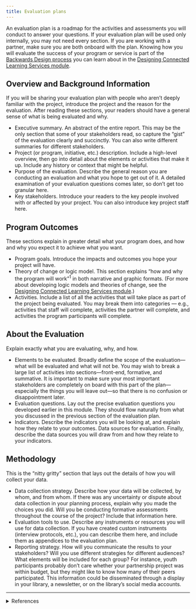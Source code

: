 ```yaml
---
title: Evaluation plans
---
```


An evaluation plan is a roadmap for the activities and assessments you will conduct to answer your questions. If your evaluation plan will be used only internally, you may not need every section. If you are working with a partner, make sure you are both onboard with the plan. Knowing how you will evaluate the success of your program or service is part of the [Backwards Design process](../designing-connected-learning-services/backwards-design) you can learn about in the [Designing Connected Learning Services module](../designing-connected-learning-services). 

## Overview and Background Information

If you will be sharing your evaluation plan with people who aren’t deeply familiar with the project, introduce the project and the reason for the evaluation. After reading these sections, your readers should have a general sense of what is being evaluated and why.

- Executive summary. An abstract of the entire report. This may be the only section that some of your stakeholders read, so capture the “gist” of the evaluation clearly and succinctly. You can also write different summaries for different stakeholders.
- Project (or program, initiative, etc.) description. Include a high-level overview, then go into detail about the elements or activities that make it up. Include any history or context that might be helpful.
- Purpose of the evaluation. Describe the general reason you are conducting an evaluation and what you hope to get out of it. A detailed examination of your evaluation questions comes later, so don’t get too granular here.
- Key stakeholders. Introduce your readers to the key people involved with or affected by your project. You can also introduce key project staff here.

## Program Outcomes

These sections explain in greater detail what your program does, and how and why you expect it to achieve what you want.

- Program goals. Introduce the impacts and outcomes you hope your project will have.
- Theory of change or logic model. This section explains “how and why the program will work”<sup>1</sup> in both narrative and graphic formats. (For more about developing logic models and theories of change, see the [Designing Connected Learning Services module](../designing-connected-learning-services).)
- Activities. Include a list of all the activities that will take place as part of the project being evaluated. You may break them into categories — e.g., activities that staff will complete, activities the partner will complete, and activities the program participants will complete.

## About the Evaluation

Explain exactly what you are evaluating, why, and how.

- Elements to be evaluated. Broadly define the scope of the evaluation—what will be evaluated and what will not be. You may wish to break a large list of activities into sections—front-end, formative, and summative. It is important to make sure your most important stakeholders are completely on board with this part of the plan—especially the things you will leave out—so that there is no confusion or disappointment later.
- Evaluation questions. Lay out the precise evaluation questions you developed earlier in this module. They should flow naturally from what you discussed in the previous section of the evaluation plan.
- Indicators. Describe the indicators you will be looking at, and explain how they relate to your outcomes.
Data sources for evaluation. Finally, describe the data sources you will draw from and how they relate to your indicators.

## Methodology
This is the “nitty gritty” section that lays out the details of how you will collect your data.

- Data collection strategy. Describe how your data will be collected, by whom, and from whom. If there was any uncertainty or dispute about data collection in your planning process, explain why you made the choices you did. Will you be conducting formative assessments throughout the course of the project? Include that information here.
- Evaluation tools to use. Describe any instruments or resources you will use for data collection. If you have created custom instruments (interview protocols, etc.), you can describe them here, and include them as appendices to the evaluation plan.
- Reporting strategy. How will you communicate the results to your stakeholders? Will you use different strategies for different audiences? What elements will be included for each group? For instance, youth participants probably don’t care whether your partnership project was within budget, but they might like to know how many of their peers participated. This information could be disseminated through a display in your library, a newsletter, or on the library’s social media accounts.


---

<details>  
<summary>References</summary> 
1. "Nothing as Practical as Good Theory: Exploring Theory-Based Evaluation for Comprehensive Community Initiatives for Children and Families," pp. 65-92, by C. H. Weiss. In <i>New Approaches to Evaluating Community Initiatives: Concepts, Methods, and Contexts</i>.
</details>
